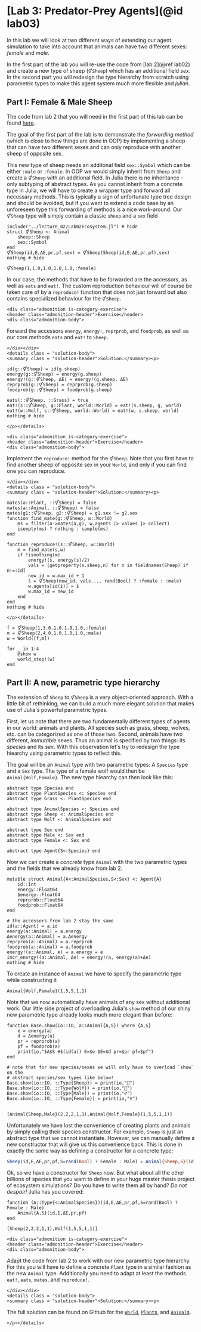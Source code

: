 # [Lab 3: Predator-Prey Agents](@id lab03)

In this lab we will look at two different ways of extending our agent
simulation to take into account that animals can have two different sexes:
*female* and *male*.

In the first part of the lab you will re-use the code from [lab 2](@ref lab02)
and create a new type of sheep (`⚥Sheep`) which has an additional field *sex*.
In the second part you will redesign the type hierarchy from scratch using
parametric types to make this agent system much more flexible and *julian*.

## Part I: Female & Male Sheep

The code from lab 2 that you will need in the first part of this lab can be
found [here](https://github.com/JuliaTeachingCTU/Scientific-Programming-in-Julia/blob/master/docs/src/lecture_02/Lab02Ecosystem.jl).

The goal of the first part of the lab is to demonstrate the *forwarding method*
(which is close to how things are done in OOP) by implementing a sheep that can
have two different sexes and can only reproduce with another sheep of opposite sex.

This new type of sheep needs an additonal field `sex::Symbol` which can be either
`:male` or `:female`.
In OOP we would simply inherit from `Sheep` and create a `⚥Sheep`
with an additional field. In Julia there is no inheritance - only subtyping of
abstract types.
As you cannot inherit from a concrete type in Julia, we will have to create a
wrapper type and forward all necessary methods. This is typically a sign of
unfortunate type tree design and should be avoided, but if you want to extend a
code base by an unforeseen type this forwarding of methods is a nice
work-around.  Our `⚥Sheep` type will simply contain a classic `sheep` and a
`sex` field
```@example lab03-nonparametric
include("../lecture_02/Lab02Ecosystem.jl") # hide
struct ⚥Sheep <: Animal
    sheep::Sheep
    sex::Symbol
end
⚥Sheep(id,E,ΔE,pr,pf,sex) = ⚥Sheep(Sheep(id,E,ΔE,pr,pf),sex)
nothing # hide
```

```@repl lab03-nonparametric
⚥Sheep(1,1.0,1.0,1.0,1.0,:female)
```

In our case, the methods that have to be forwarded are the accessors, as well as
`eats` and `eat!`.  The custom reproduction behaviour will of
course be taken care of by a `reproduce!` function that does not just
forward but also contains specialized behaviour for the `⚥Sheep`.

```@raw html
<div class="admonition is-category-exercise">
<header class="admonition-header">Exercise</header>
<div class="admonition-body">
```
Forward the accessors `energy`, `energy!`, `reprprob`, and `foodprob`,
as well as our core methods `eats` and `eat!` to `Sheep`.
```@raw html
</div></div>
<details class = "solution-body">
<summary class = "solution-header">Solution:</summary><p>
```
```@example lab03-nonparametric
id(g::⚥Sheep) = id(g.sheep)
energy(g::⚥Sheep) = energy(g.sheep)
energy!(g::⚥Sheep, ΔE) = energy!(g.sheep, ΔE)
reprprob(g::⚥Sheep) = reprprob(g.sheep)
foodprob(g::⚥Sheep) = foodprob(g.sheep)

eats(::⚥Sheep, ::Grass) = true
eat!(s::⚥Sheep, g::Plant, world::World) = eat!(s.sheep, g, world)
eat!(w::Wolf, s::⚥Sheep, world::World) = eat!(w, s.sheep, world)
nothing # hide
```
```@raw html
</p></details>
```

```@raw html
<div class="admonition is-category-exercise">
<header class="admonition-header">Exercise</header>
<div class="admonition-body">
```
Implement the `reproduce!` method for the `⚥Sheep`.  Note that you first
have to find another sheep of opposite sex in your `World`, and only if you
can find one you can reproduce.
```@raw html
</div></div>
<details class = "solution-body">
<summary class = "solution-header">Solution:</summary><p>
```
```@example lab03-nonparametric
mates(a::Plant, ::⚥Sheep) = false
mates(a::Animal, ::⚥Sheep) = false
mates(g1::⚥Sheep, g2::⚥Sheep) = g1.sex != g2.sex
function find_mate(g::⚥Sheep, w::World)
    ms = filter(a->mates(a,g), w.agents |> values |> collect)
    isempty(ms) ? nothing : sample(ms)
end

function reproduce!(s::⚥Sheep, w::World)
    m = find_mate(s,w)
    if !isnothing(m)
        energy!(s, energy(s)/2)
        vals = [getproperty(s.sheep,n) for n in fieldnames(Sheep) if n!=:id]
        new_id = w.max_id + 1
        ŝ = ⚥Sheep(new_id, vals..., rand(Bool) ? :female : :male)
        w.agents[id(ŝ)] = ŝ
        w.max_id = new_id
    end
end
nothing # hide
```
```@raw html
</p></details>
```

```@example lab03-nonparametric
f = ⚥Sheep(1,3.0,1.0,1.0,1.0,:female)
m = ⚥Sheep(2,4.0,1.0,1.0,1.0,:male)
w = World([f,m])

for _ in 1:4
    @show w
    world_step!(w)
end
```


## Part II: A new, parametric type hierarchy

The extension of `Sheep` to `⚥Sheep` is a very object-oriented approach.
With a little bit of rethinking, we can build a much more elegant solution that
makes use of Julia's powerful parametric types.

First, let us note that there are two fundamentally different types of agents
in our world: animals and plants. All species such as grass, sheep, wolves,
etc.  can be categorized as one of those two.
Second, animals have two different, *immutable* sexes.  Thus an animal is
specified by two things: its *species* and its *sex*.  With this observation
let's try to redesign the type hiearchy using parametric types to reflect this.

The goal will be an `Animal` type with two parametric types: A `Species` type and
a `Sex` type. The type of a female wolf would then be `Animal{Wolf,Female}`.
The new type hiearchy can then look like this:
```@example lab03
abstract type Species end
abstract type PlantSpecies <: Species end
abstract type Grass <: PlantSpecies end

abstract type AnimalSpecies <: Species end
abstract type Sheep <: AnimalSpecies end
abstract type Wolf <: AnimalSpecies end

abstract type Sex end
abstract type Male <: Sex end
abstract type Female <: Sex end

abstract type Agent{S<:Species} end
```
Now we can create a *concrete* type `Animal` with the two parametric types
and the fields that we already know from lab 2.
```@example lab03
mutable struct Animal{A<:AnimalSpecies,S<:Sex} <: Agent{A}
    id::Int
    energy::Float64
    Δenergy::Float64
    reprprob::Float64
    foodprob::Float64
end

# the accessors from lab 2 stay the same
id(a::Agent) = a.id
energy(a::Animal) = a.energy
Δenergy(a::Animal) = a.Δenergy
reprprob(a::Animal) = a.reprprob
foodprob(a::Animal) = a.foodprob
energy!(a::Animal, e) = a.energy = e
incr_energy!(a::Animal, Δe) = energy!(a, energy(a)+Δe)
nothing # hide
```
To create an instance of `Animal` we have to specify the parametric type
while constructing it
```@example lab03
Animal{Wolf,Female}(1,5,5,1,1)
```
Note that we now automatically have animals of any sex without additional work.
Our little side project of overloading Julia's `show` method of our shiny new
parametric type already looks much more elegant than before:
```@example lab03
function Base.show(io::IO, a::Animal{A,S}) where {A,S}
    e = energy(a)
    d = Δenergy(a)
    pr = reprprob(a)
    pf = foodprob(a)
    print(io,"$A$S #$(id(a)) E=$e ΔE=$d pr=$pr pf=$pf")
end

# note that for new species/sexes we will only have to overload `show` on the
# abstract species/sex types like below!
Base.show(io::IO, ::Type{Sheep}) = print(io,"🐑")
Base.show(io::IO, ::Type{Wolf}) = print(io,"🐺")
Base.show(io::IO, ::Type{Male}) = print(io,"♂")
Base.show(io::IO, ::Type{Female}) = print(io,"♀")


[Animal{Sheep,Male}(2,2,2,1,1),Animal{Wolf,Female}(1,5,5,1,1)]
```
Unfortunately we have lost the convenience of creating plants and animals
by simply calling their species constructor. For example, `Sheep` is just an
abstract type that we cannot instantiate. However, we can manually define
a new constructor that will give us this convenience back.
This is done in exactly the same way as defining a constructor for a concrete type:
```julia
Sheep(id,E,ΔE,pr,pf,S=rand(Bool) ? Female : Male) = Animal{Sheep,S}(id,E,ΔE,pr,pf)
```
Ok, so we have a constructor for `Sheep` now. But what about all the other
billions of species that you want to define in your huge master thesis project of
ecosystem simulations?  Do you have to write them all by hand? *Do not
despair!* Julia has you covered:
```@example lab03
function (A::Type{<:AnimalSpecies})(id,E,ΔE,pr,pf,S=rand(Bool) ? Female : Male)
    Animal{A,S}(id,E,ΔE,pr,pf)
end

[Sheep(2,2,2,1,1),Wolf(1,5,5,1,1)]
```

```@raw html
<div class="admonition is-category-exercise">
<header class="admonition-header">Exercise</header>
<div class="admonition-body">
```
Adapt the code from lab 2 to work with our new parametric type hierarchy.
For this you will have to define a concrete `Plant` type in a similar fashion
as the new `Animal` type. Additionally you need to adapt at least the methods
`eat!`, `eats`, `mates`, and `reproduce!`.
```@raw html
</div></div>
<details class = "solution-body">
<summary class = "solution-header">Solution:</summary><p>
```
The full solution can be found on Github for the
[`World`](https://github.com/JuliaTeachingCTU/EcosystemCore.jl/blob/main/src/world.jl),
[`Plant`s](https://github.com/JuliaTeachingCTU/EcosystemCore.jl/blob/main/src/plant.jl), and
[`Animal`s](https://github.com/JuliaTeachingCTU/EcosystemCore.jl/blob/main/src/animal.jl).
```@raw html
</p></details>
```
